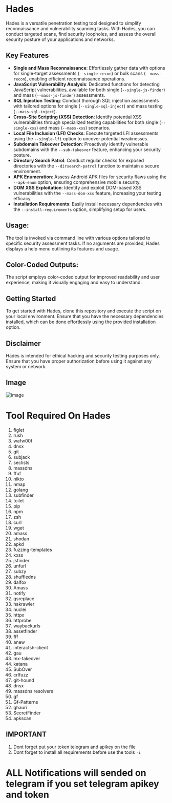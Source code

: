 # Hades

Hades is a versatile penetration testing tool designed to simplify reconnaissance and vulnerability scanning tasks. With Hades, you can conduct targeted scans, find security loopholes, and assess the overall security posture of your applications and networks.

## Key Features

- **Single and Mass Reconnaissance**: Effortlessly gather data with options for single-target assessments (`--single-recon`) or bulk scans (`--mass-recon`), enabling efficient reconnaissance operations.
- **JavaScript Vulnerability Analysis**: Dedicated functions for detecting JavaScript vulnerabilities, available for both single (`--single-js-finder`) and mass (`--mass-js-finder`) assessments.
- **SQL Injection Testing**: Conduct thorough SQL injection assessments with tailored options for single (`--single-sql-inject`) and mass testing (`--mass-sql-inject`).
- **Cross-Site Scripting (XSS) Detection**: Identify potential XSS vulnerabilities through specialized testing capabilities for both single (`--single-xss`) and mass (`--mass-xss`) scenarios.
- **Local File Inclusion (LFI) Checks**: Execute targeted LFI assessments using the `--single-lfi` option to uncover potential weaknesses.
- **Subdomain Takeover Detection**: Proactively identify vulnerable subdomains with the `--sub-takeover` feature, enhancing your security posture.
- **Directory Search Patrol**: Conduct regular checks for exposed directories with the `--dirsearch-patrol` function to maintain a secure environment.
- **APK Enumeration**: Assess Android APK files for security flaws using the `--apk-enum` option, ensuring comprehensive mobile security.
- **DOM XSS Exploitation**: Identify and exploit DOM-based XSS vulnerabilities with the `--mass-dom-xss` feature, increasing your testing efficacy.
- **Installation Requirements**: Easily install necessary dependencies with the `--install-requirements` option, simplifying setup for users.

## Usage:
The tool is invoked via command line with various options tailored to specific security assessment tasks. If no arguments are provided, Hades displays a help menu outlining its features and usage.

## Color-Coded Outputs: 
The script employs color-coded output for improved readability and user experience, making it visually engaging and easy to understand.

## Getting Started

To get started with Hades, clone this repository and execute the script on your local environment. Ensure that you have the necessary dependencies installed, which can be done effortlessly using the provided installation option.

## Disclaimer

Hades is intended for ethical hacking and security testing purposes only. Ensure that you have proper authorization before using it against any system or network.

## Image
![image](https://github.com/user-attachments/assets/81ae34ea-13c5-436d-b424-d7e37cdd9903)

# Tool Required On Hades

1. figlet
2. rush
3. wafw00f
4. dnsx
5. git
6. subjack
7. seclists
8. massdns
9. ffuf
10. nikto
11. nmap
12. golang
13. subfinder
14. toilet
15. pip
16. npm
17. zsh
18. curl
19. wget
20. amass
21. shodan
22. apkd
23. fuzzing-templates
24. kxss
25. jsfinder
26. unfurl
27. subzy
28. shuffledns
29. dalfox
30. Amass
31. notify
32. qsreplace
33. hakrawler
34. nuclei
35. httpx
36. httprobe
37. waybackurls
38. assetfinder
39. fff
40. anew
41. interactsh-client
42. gau
43. mx-takeover
44. katana
45. SubOver
46. crlfuzz
47. git-hound
48. dnsx
49. massdns resolvers
50. gf
51. Gf-Patterns
52. ghauri
53. SecretFinder
54. apkscan

## IMPORTANT
1. Dont forget put your token telegram and apikey on the file
2. Dont forget to install all requirements before use the tools `-i`

# ALL Notifications will sended on telegram if you set telegram apikey and token
